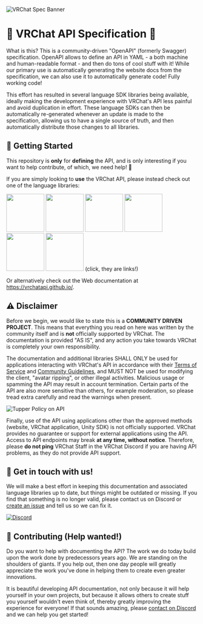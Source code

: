 ![VRChat Spec Banner](https://vrchatapi.github.io/assets/img/spec_banner_1500x400.png)

# 💜 VRChat API Specification 💜

What is this? This is a community-driven "OpenAPI" (formerly  Swagger) specification. OpenAPI allows to define an API in YAML - a both machine and human-readable format - and then do tons of cool stuff with it! While our primary use is automatically generating the website docs from the specification, we can also use it to automatically generate code! Fully working code!

This effort has resulted in several language SDK libraries being available, ideally making the development experience with VRChat's API less painful and avoid duplication in effort. These language SDKs can then be automatically re-generated whenever an update is made to the specification, allowing us to have a single source of truth, and then automatically distribute those changes to all libraries.

## 🔰 Getting Started

This repository is **only** for **defining** the API, and is only interesting if you want to help contribute, of which, we need help! 💖

If you are simply looking to **use** the VRChat API, please instead check out one of the language libraries:

[<img src="https://cdn.jsdelivr.net/gh/devicons/devicon/icons/nodejs/nodejs-original.svg" width="100">](https://github.com/vrchatapi/vrchatapi-javascript)
[<img src="https://cdn.jsdelivr.net/gh/devicons/devicon/icons/python/python-original.svg" width="100">](https://github.com/vrchatapi/vrchatapi-python)
[<img src="https://cdn.jsdelivr.net/gh/devicons/devicon/icons/java/java-original.svg" width="100">](https://github.com/vrchatapi/vrchatapi-java)
[<img src="https://cdn.jsdelivr.net/gh/devicons/devicon/icons/dart/dart-original.svg" width="100">](https://github.com/vrchatapi/vrchatapi-dart)
[<img src="https://cdn.jsdelivr.net/gh/devicons/devicon/icons/rust/rust-plain.svg" width="100">](https://github.com/vrchatapi/vrchatapi-rust)
[<img src="https://cdn.jsdelivr.net/gh/devicons/devicon/icons/csharp/csharp-original.svg" width="100">](https://github.com/vrchatapi/vrchatapi-csharp)
(click, they are links!)

Or alternatively check out the Web documentation at https://vrchatapi.github.io/.

## ⚠️ Disclaimer

Before we begin, we would like to state this is a **COMMUNITY DRIVEN PROJECT**.
This means that everything you read on here was written by the community itself and is **not** officially supported by VRChat.
The documentation is provided "AS IS", and any action you take towards VRChat is completely your own responsibility.

The documentation and additional libraries SHALL ONLY be used for applications interacting with VRChat's API in accordance
with their [Terms of Service](https://hello.vrchat.com/legal) and [Community Guidelines](https://hello.vrchat.com/community-guidelines), and MUST NOT be used for modifying the client, "avatar ripping", or other illegal activities.
Malicious usage or spamming the API may result in account termination.
Certain parts of the API are also more sensitive than others, for example moderation, so please tread extra carefully and read the warnings when present.

![Tupper Policy on API](https://i.imgur.com/yLlW7Ok.png)

Finally, use of the API using applications other than the approved methods (website, VRChat application, Unity SDK) is not officially supported.
VRChat provides no guarantee or support for external applications using the API. Access to API endpoints may break **at any time, without notice**.
Therefore, please **do not ping** VRChat Staff in the VRChat Discord if you are having API problems, as they do not provide API support.

## 👋 Get in touch with us!

We will make a best effort in keeping this documentation and associated language libraries up to date, but things might be outdated or missing.
If you find that something is no longer valid, please contact us on Discord or [create an issue](https://github.com/vrchatapi/specification/issues) and tell us so we can fix it.

[![Discord](https://img.shields.io/static/v1?label=vrchatapi&message=discord&color=blueviolet&style=for-the-badge)](https://discord.gg/qjZE9C9fkB)

## 💖 Contributing (Help wanted!)

Do you want to help with documenting the API? The work we do today build upon the work done by predecessors years ago. We are standing on the shoulders of giants. If you help out, then one day people will greatly appreciate the work you've done in helping them to create even greater innovations.

It is beautiful developing API documentation, not only because it will help yourself in your own projects, but because it allows others to create stuff you yourself wouldn't even think of, thereby greatly improving the experience for everyone! If that sounds amazing, please [contact on Discord](https://discord.gg/qjZE9C9fkB) and we can help you get started!